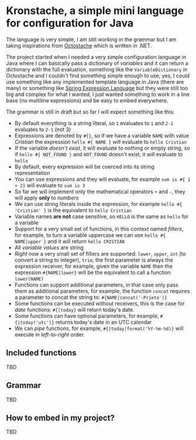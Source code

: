 # Kronstache, a simple mini language for configuration for Java

The language is very simple, I am still working in the grammar but I am taking inspirations from [Octostache](https://github.com/OctopusDeploy/Octostache) which is written in .NET.


The project started when I needed a very simple configuration language in Java where I can basically pass a dictionary of _variables_ and it can return a dictionary with the full evaluation, something like the `VariableDictionary` in Octostache and I couldn't find something simple enough to use, yes, I could use something like any implemented template language in Java (there are many) or something like [Spring Expression Language](https://docs.spring.io/spring/docs/4.3.10.RELEASE/spring-framework-reference/html/expressions.html) but they were still too big and complex for what I wanted, I just wanted something to work in a line base (no multiline expressions) and be easy to embed everywhere.

The grammar is still in draft but so far I will expect something like this:

 * By default everything is a string literal, so `1` evaluates to `1` and `2-1` evaluates to `2-1` (not 3)
 * Expressions are denoted by `#{}`, so if we have a variable `NAME` with value _Cristian_ the expression `hello #{ NAME }` will evaluate to `hello Cristian`
 * If the variable _doesn't exist_, it will evaluate to nothing or empty string, so if `hello #{ NOT_FOUND }` and `NOT_FOUND` doesn't exist, it will evaluate to `hello `
 *  By default, every expression will be coerced into its string representation
 * You can use expressions and they will evaluate, for example `sum is #{ 1 + 2}` will evaluate to `sum is 3`
 * So far we will implement only the mathematical operators `+` and `-`, they will apply **only** to _numbers_
 * We can use string literals inside the expression, for example `hello #{ 'Cristian' }` is the equivalent to `hello Cristian`
 * Variable names **are not** case sensitive, so `HELLO` is the same as `hello` for a variable
 * Support for a very small set of functions, in this context named _filters_, for example, to turn a variable uppercase we can use `hello #{ NAME|upper }` and it will return `hello CRISTIAN`
 * All _variable values_ are string
 * _Right now_ a very small set of filters are supported: `lower`, `upper`, `int` (to convert a string to integer), `trim`, the first parameter is always the expression receiver, for example, given the variable `NAME` then the expression `#{NAME|lower}` will be the equivalent to call a function `lower(NAME)`
 * Functions can support additional parameters, in that case only pass them as additional parameters, for example, the function `concat` requires a parameter to concat the string to: `#{NAME|concat('-Prieto')}`
 * Some functions can be executed without receivers, this is the case for _date_ functions: `#{|today}` will return today's date.
 * Some functions can have optional parameters, for example, `#{|today('utc')}` returns today's date in an UTC calendar
 * We can _pipe_ functions, for example, `#{|today|format('%Y-%m-%d)}` will execute in _left-to-right_ order.

 
## Included functions

TBD

## Grammar

TBD

## How to embed in my project?

TBD

